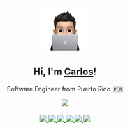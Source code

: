 <h1 align="center"><a href="https://www.carlosadriangarcia.com" target="_blank"><img width="20%" alt="Hi, I'm Carlos, a Front-End Engineer!" src="./assets/avatar-coding.svg"/></a></h1>
<h2 align="center">Hi, I'm <a href="https://www.carlosadriangarcia.com" target="_blank">Carlos</a>!</h2>
<div align="center">
  <p align="center">Software Engineer from Puerto Rico 🇵🇷  </p>
  <a href="https://www.linkedin.com/in/carlos-a-garcia32/" target="_blank">
    <img src="https://img.shields.io/badge/LinkedIn-0077B5?style=plastic&logo=linkedin&logoColor=white" />
  </a>
</div>
</br>
<div align="center">
  <a href="https://www.carlosadriangarcia.com">
    <img src="https://img.shields.io/badge/-React.JS-61DAFB?logo=react&logoColor=white&style=plastic" />
  </a>
  <a href="https://www.carlosadriangarcia.com">
    <img src="https://img.shields.io/badge/-Redux-7247b6?logo=redux&logoColor=white&style=plastic" />
  </a>
  <a href="https://www.carlosadriangarcia.com">
   <img src="https://shields.io/badge/TypeScript-3a75bf?logo=TypeScript&logoColor=FFF&style=plastic" />
  </a>
  <a href="https://www.carlosadriangarcia.com">
   <img src="https://img.shields.io/badge/-HTML5-dc4a25?logo=HTML5&logoColor=white&style=plastic" />
   </a>
  <a href="https://www.carlosadriangarcia.com">
   <img src="https://img.shields.io/badge/CSS3-1572B6?style=plastic&logo=css3&logoColor=white" />
  </a>
  <a href="https://www.carlosadriangarcia.com">
   <img src="https://img.shields.io/badge/Python-3570a3?style=plastic&logo=python&logoColor=white" />
  </a>
</div>
